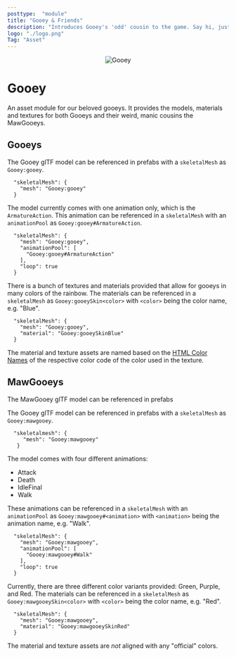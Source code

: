 ```yaml
---
posttype:  "module"  
title: "Gooey & Friends"
description: "Introduces Gooey's 'odd' cousin to the game. Say hi, just don't get too close .."
logo: "./logo.png"
Tag: "Asset"
---
```

<p align="center">
<img src="./banner.png" alt="Gooey" />
</p>

# Gooey

An asset module for our beloved gooeys.
It provides the models, materials and textures for both Gooeys and their weird, manic cousins the MawGooeys.

## Gooeys

The Gooey glTF model can be referenced in prefabs with a `skeletalMesh` as `Gooey:gooey`.
```json5
  "skeletalMesh": {
    "mesh": "Gooey:gooey"
  }
```

The model currently comes with one animation only, which is the `ArmatureAction`.
This animation can be referenced in a `skeletalMesh` with an `animationPool` as `Gooey:gooey#ArmatureAction`.
```json5
  "skeletalMesh": {
    "mesh": "Gooey:gooey",
    "animationPool": [
      "Gooey:gooey#ArmatureAction"
    ],
    "loop": true
  }
```

There is a bunch of textures and materials provided that allow for gooeys in many colors of the rainbow.
The materials can be referenced in a `skeletalMesh` as `Gooey:gooeySkin<color>` with `<color>` being the color name, e.g. "Blue".
```json5
  "skeletalMesh": {
    "mesh": "Gooey:gooey",
    "material": "Gooey:gooeySkinBlue"
  }
```

The material and texture assets are named based on the [HTML Color Names](https://htmlcolorcodes.com/color-names/) of the respective color code of the color used in the texture.

## MawGooeys

The MawGooey glTF model can be referenced in prefabs 

The Gooey glTF model can be referenced in prefabs with a `skeletalMesh` as `Gooey:mawgooey`.
```json5
  "skeletalmesh": {
     "mesh": "Gooey:mawgooey"
   }
```

The model comes with four different animations:
- Attack
- Death
- IdleFinal
- Walk

These animations can be referenced in a `skeletalMesh` with an `animationPool` as `Gooey:mawgooey#<animation>` with `<animation>` being the animation name, e.g. "Walk".
```json5
  "skeletalMesh": {
    "mesh": "Gooey:mawgooey",
    "animationPool": [
      "Gooey:mawgooey#Walk"
    ],
    "loop": true
  }
```

Currently, there are three different color variants provided: Green, Purple, and Red.
The materials can be referenced in a `skeletalMesh` as `Gooey:mawgooeySkin<color>` with `<color>` being the color name, e.g. "Red".
```json5
  "skeletalMesh": {
    "mesh": "Gooey:mawgooey",
    "material": "Gooey:mawgooeySkinRed"
  }
```

The material and texture assets are _not_ aligned with any "official" colors.
